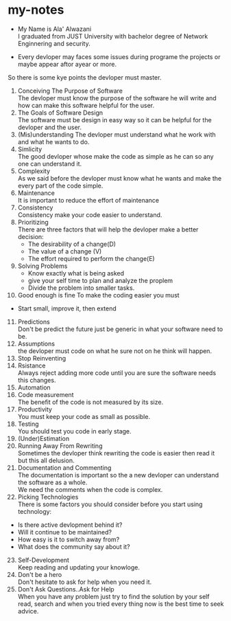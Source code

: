 # my-notes
* My Name is Ala' Alwazani  
I graduated from JUST University with bachelor degree of Network Enginnering and security.  

* Every devloper may faces some issues during programe the projects or maybe appear aftor ayear or more.  

So there is some kye points the devloper must master.  

1. Conceiving The Purpose of Software  
The devloper must know the purpose of the software he will write and how can make this software helpful for the user.  
2. The Goals of Software Design  
The software must be design in easy way so it can be helpful for the devloper and the user.  
3. (Mis)understanding
The devloper must understand what he work with and what he wants to do.  
4. Simlicity  
The good devloper whose make the code as simple as he can so any one can understand it.  
5. Complexity  
As we said before the devloper must know what he wants and make the every part of the code simple.  
6. Maintenance  
It is important to reduce the effort of maintenance  
7. Consistency  
Consistency make your code easier to understand.  
8. Prioritizing  
There are three factors that will help the devloper make a better decision:
    - The desirability of a change(D)  
    - The value of a change (V)   
    - The effort required to perform the change(E)  
9. Solving Problems
    -  Know exactly what is being asked  
    -  give your self time to plan and analyze the proplem  
    -  Divide the problem into smaller tasks.
10. Good enough is fine
To make the coding easier you must
- Start small, improve it, then extend  
11. Predictions  
Don't be predict the future just be generic in what your software need to be.  
12. Assumptions  
the devloper must code on what he sure not on he think will happen.  
13. Stop Reinventing  
14. Rsistance  
Always reject adding more code until you are sure the software needs this changes.  
15. Automation  
16. Code measurement  
The benefit of the code is not measured by its size.  
17. Productivity  
You must keep your code as small as possible.  
18. Testing  
You should test you code in early stage.  
19. (Under)Estimation  
20. Running Away From Rewriting  
Sometimes the devloper think rewriting the code is easier then read it but this all delusion.  
21. Documentation and Commenting  
The documentation is important so the a new devloper can understand the software as a whole.  
We need the comments when the code is complex.  
22. Picking Technologies  
There is some factors you should consider before you start using technology:  
-  Is there active devlopment behind it?  
-  Will it continue to be maintained?  
-  How easy is it to switch away from?  
-  What does the community say about it?  
23. Self-Development  
Keep reading and updating your knowloge.  
24. Don't be a hero  
Don't hesitate to ask for help when you need it.  
25. Don't Ask Questions..Ask for Help  
When you have any problem just try to find the solution by your self read, search and when you tried every thing now is the best time to seek advice.  







